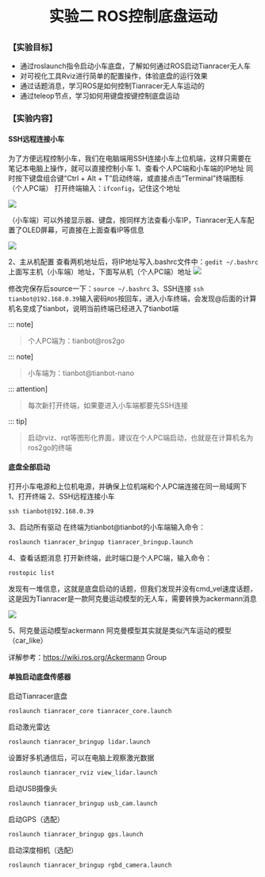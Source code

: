 <p style="font-size:30px; font-weight:bolder; text-align:center ">实验二 ROS控制底盘运动</p>

### 【实验目标】

- 通过roslaunch指令启动小车底盘，了解如何通过ROS启动Tianracer无人车
- 对可视化工具Rviz进行简单的配置操作，体验底盘的运行效果
- 通过话题消息，学习ROS是如何控制Tianracer无人车运动的
- 通过teleop节点，学习如何用键盘按键控制底盘运动

### 【实验内容】

#### SSH远程连接小车

为了方便远程控制小车，我们在电脑端用SSH连接小车上位机端，这样只需要在笔记本电脑上操作，就可以直接控制小车
1、查看个人PC端和小车端的IP地址
同时按下键盘组合键“Ctrl + Alt + T”启动终端，或直接点击“Terminal”终端图标
（个人PC端） 打开终端输入：`ifconfig`，记住这个地址

![](https://tianbot-pic.oss-cn-beijing.aliyuncs.com/tianbot/202112211739157.webp)

（小车端）可以外接显示器、键盘，按同样方法查看小车IP，Tianracer无人车配置了OLED屏幕，可直接在上面查看IP等信息

![](https://tianbot-pic.oss-cn-beijing.aliyuncs.com/tianbot/202112211739572.png)

2、主从机配置
查看两机地址后，将IP地址写入.bashrc文件中：`gedit ~/.bashrc`
上面写主机（小车端）地址，下面写从机（个人PC端）地址
![](https://tianbot-pic.oss-cn-beijing.aliyuncs.com/tianbot/202112211739875.png)

修改完保存后source一下：`source ~/.bashrc`
3、SSH连接
`ssh tianbot@192.168.0.39`输入密码`ROS`按回车，进入小车终端，会发现@后面的计算机名变成了tianbot，说明当前终端已经进入了tianbot端

::: note]
> 个人PC端为：tianbot@ros2go

::: note]
> 小车端为：tianbot@tianbot-nano

::: attention]
> 每次新打开终端，如果要进入小车端都要先SSH连接

::: tip]
> 启动rviz、rqt等图形化界面，建议在个人PC端启动，也就是在计算机名为ros2go的终端

#### 底盘全部启动

打开小车电源和上位机电源，并确保上位机端和个人PC端连接在同一局域网下
1、打开终端
2、SSH远程连接小车

```shell
ssh tianbot@192.168.0.39
```


3、启动所有驱动
在终端为tianbot@tianbot的小车端输入命令：

```shell
roslaunch tianracer_bringup tianracer_bringup.launch
```

4、查看话题消息
打开新终端，此时端口是个人PC端，输入命令：

```shell
rostopic list
```


发现有一堆信息，这就是底盘启动的话题，但我们发现并没有cmd_vel速度话题，这是因为Tianracer是一款阿克曼运动模型的无人车，需要转换为ackermann消息

![](https://tianbot-pic.oss-cn-beijing.aliyuncs.com/tianbot/202112211740175.png)

5、阿克曼运动模型ackermann
阿克曼模型其实就是类似汽车运动的模型（car_like）

详解参考：https://wiki.ros.org/Ackermann Group

#### 单独启动底盘传感器

启动Tianracer底盘
```shell
roslaunch tianracer_core tianracer_core.launch
```

启动激光雷达
```shell
roslaunch tianracer_bringup lidar.launch
```

设置好多机通信后，可以在电脑上观察激光数据
```shell
roslaunch tianracer_rviz view_lidar.launch
```

启动USB摄像头
```shell
roslaunch tianracer_bringup usb_cam.launch
```

启动GPS（选配）
```shell
roslaunch tianracer_bringup gps.launch
```

启动深度相机（选配）
```shell
roslaunch tianracer_bringup rgbd_camera.launch
```
